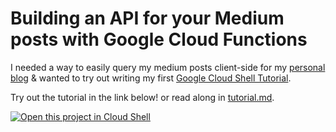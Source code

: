 # Building an API for your Medium posts with Google Cloud Functions

I needed a way to easily query my medium posts client-side for my [personal blog](https://tristansokol.com/) & wanted to try out writing my first [Google Cloud Shell Tutorial](https://cloud.google.com/shell/docs/tutorials).

Try out the tutorial in the link below! or read along in [tutorial.md](tutorial.md).

[![Open this project in Cloud Shell](http://gstatic.com/cloudssh/images/open-btn.png)](https://console.cloud.google.com/cloudshell/open?git_repo=https://github.com/tristansokol/medium-get-latest-api-function-tutorial&page=editor&tutorial=tutorial.md)
